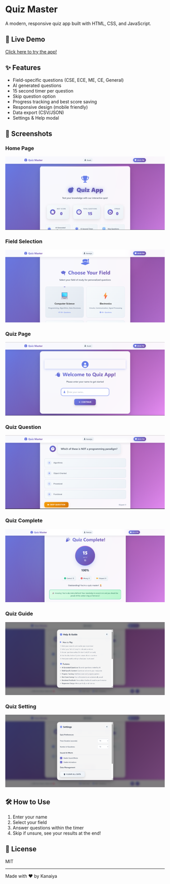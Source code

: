 # Quiz Master

A modern, responsive quiz app built with HTML, CSS, and JavaScript.

## 🚀 Live Demo
[Click here to try the app!](https://kanaiya-rgb.github.io/quiz-app/)

## ✨ Features
- Field-specific questions (CSE, ECE, ME, CE, General)
- AI generated questions
- 15 second timer per question
- Skip question option
- Progress tracking and best score saving
- Responsive design (mobile friendly)
- Data export (CSV/JSON)
- Settings & Help modal

## 📸 Screenshots

### Home Page
![Home Page](screenshots/home-page.png)

### Field Selection
![Field Selection](screenshots/field-selection.png)

### Quiz Page
![Quiz Page](screenshots/quiz-page.png)

### Quiz Question
![Quiz Question](screenshots/quiz-question.png)

### Quiz Complete
![Quiz Complete](screenshots/quiz-complete.png)

### Quiz Guide
![Quiz Guide](screenshots/quiz-guide.png)

### Quiz Setting
![Quiz Setting](screenshots/quiz-setting.png)

## 🛠️ How to Use
1. Enter your name
2. Select your field
3. Answer questions within the timer
4. Skip if unsure, see your results at the end!

## 📝 License
MIT

---

Made with ❤️ by Kanaiya 